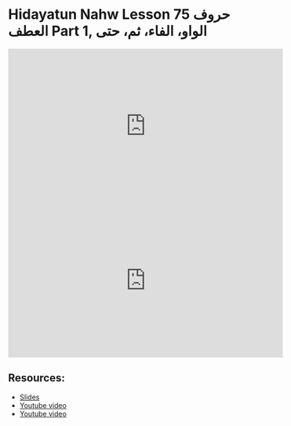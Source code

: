 # Hidayatun Nahw Lesson 75 حروف العطف Part 1, الواو، الفاء، ثم، حتی            

<iframe width="560" height="315" src="https://www.youtube-nocookie.com/embed/AQhFXe1hUd0?start=0" frameborder="0" allow="accelerometer; autoplay; encrypted-media; gyroscope; picture-in-picture" allowfullscreen="allowfullscreen"></iframe><BR>

<iframe width="560" height="315" src="https://www.youtube-nocookie.com/embed/BCO03Za1Glw?start=0" frameborder="0" allow="accelerometer; autoplay; encrypted-media; gyroscope; picture-in-picture" allowfullscreen="allowfullscreen"></iframe><BR>



## Resources:
- [Slides](https://github.com/arshare/resources_balagha_pdfs)
- [Youtube video](https://www.youtube.com/watch?v=AQhFXe1hUd0&list=PLzn0qdi6JpdtdAyaM2yvvY1Yk9i4EpLHD&index=145)
- [Youtube video](https://www.youtube.com/watch?v=BCO03Za1Glw&list=PLzn0qdi6JpdtdAyaM2yvvY1Yk9i4EpLHD&index=146)
